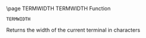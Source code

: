 \page TERMWIDTH TERMWIDTH Function
```basic
TERMWIDTH
```
Returns the width of the current terminal in characters

